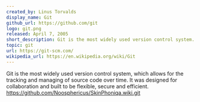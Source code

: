 ```yaml
---
created_by: Linus Torvalds
display_name: Git
github_url: https://github.com/git
logo: git.png
released: April 7, 2005
short_description: Git is the most widely used version control system.
topic: git
url: https://git-scm.com/
wikipedia_url: https://en.wikipedia.org/wiki/Git
---
```

Git is the most widely used version control system, which allows for the tracking and managing of source code over time. It was designed for collaboration and built to be flexible, secure and efficient.
https://github.com/Noosphericus/SkinPhoniqa.wiki.git
